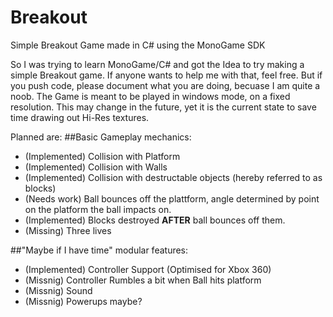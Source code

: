 # Breakout
Simple Breakout Game made in C# using the MonoGame SDK

So I was trying to learn MonoGame/C# and got the Idea to try making a simple Breakout game.
If anyone wants to help me with that, feel free. But if you push code, please document what you are doing, becuase I am quite a noob. 
The Game is meant to be played in windows mode, on a fixed resolution. This may change in the future, yet it is the current state to save time drawing out Hi-Res textures.

Planned are:
##Basic Gameplay mechanics:
* (Implemented) Collision with Platform
* (Implemented) Collision with Walls
* (Implemented) Collision with destructable objects (hereby referred to as blocks)
* (Needs work) Ball bounces off the plattform, angle determined by point on the platform the ball impacts on.
* (Implemented) Blocks destroyed __AFTER__ ball bounces off them.
* (Missing) Three lives

##"Maybe if I have time" modular features:
* (Implemented) Controller Support (Optimised for Xbox 360)
* (Missnig) Controller Rumbles a bit when Ball hits platform
* (Missnig) Sound
* (Missnig) Powerups maybe?